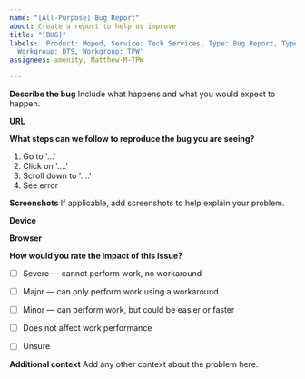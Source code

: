 ```yaml
---
name: "[All-Purpose] Bug Report"
about: Create a report to help us improve
title: "[BUG]"
labels: 'Product: Moped, Service: Tech Services, Type: Bug Report, Type: Operations,
  Workgroup: DTS, Workgroup: TPW'
assignees: amenity, Matthew-M-TPW

---
```


**Describe the bug**
Include what happens and what you would expect to happen. 

**URL**

**What steps can we follow to reproduce the bug you are seeing?**
1. Go to '...'
2. Click on '....'
3. Scroll down to '....'
4. See error

**Screenshots**
If applicable, add screenshots to help explain your problem.

**Device**
<!--- Desktop/laptop, tablet, or phone? --->

**Browser**
<!---  Use https://www.whatismybrowser.com/ if unsure of browser --->

**How would you rate the impact of this issue?**
- [ ] Severe — cannot perform work, no workaround
- [ ] Major — can only perform work using a workaround
- [ ] Minor  — can perform work, but could be easier or faster
- [ ] Does not affect work performance
- [ ] Unsure


**Additional context**
Add any other context about the problem here.
